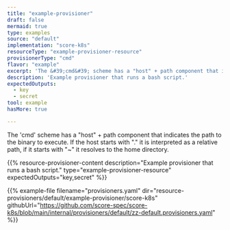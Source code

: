 ```yaml
---
title: "example-provisioner"
draft: false
mermaid: true
type: examples
source: "default"
implementation: "score-k8s"
resourceType: "example-provisioner-resource"
provisionerType: "cmd"
flavor: "example"
excerpt: 'The &#39;cmd&#39; scheme has a "host" + path component that indicates the path to the binary to execute. If the host starts with "." it is interpreted as a relative path, if it starts with "~" it resolves to the home directory.'
description: 'Example provisioner that runs a bash script.'
expectedOutputs: 
  - key
  - secret
tool: example
hasMore: true

---
```


The 'cmd' scheme has a "host" + path component that indicates the path to the binary to execute. If the host starts with "." it is interpreted as a relative path, if it starts with "~" it resolves to the home directory.

{{% resource-provisioner-content description="Example provisioner that runs a bash script." type="example-provisioner-resource" expectedOutputs="key,secret" %}}

{{% example-file filename="provisioners.yaml" dir="resource-provisioners/default/example-provisioner/score-k8s" githubUrl="https://github.com/score-spec/score-k8s/blob/main/internal/provisioners/default/zz-default.provisioners.yaml" %}}
